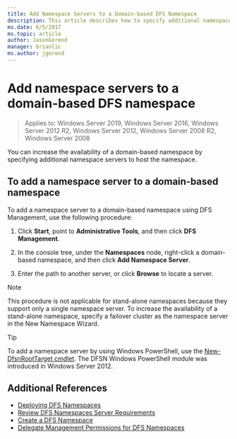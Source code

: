 ```yaml
---
title: Add Namespace Servers to a Domain-based DFS Namespace
description: This article describes how to specify additional namespace servers to host a namespace using DFS management.
ms.date: 6/5/2017
ms.topic: article
author: JasonGerend
manager: brianlic
ms.author: jgerend
---
```

# Add namespace servers to a domain-based DFS namespace

> Applies to: Windows Server 2019, Windows Server 2016, Windows Server 2012 R2, Windows Server 2012, Windows Server 2008 R2, Windows Server 2008

You can increase the availability of a domain-based namespace by specifying additional namespace servers to host the namespace.

## To add a namespace server to a domain-based namespace

To add a namespace server to a domain-based namespace using DFS Management, use the following procedure:

1.  Click **Start**, point to **Administrative Tools**, and then click **DFS Management**.

2.  In the console tree, under the **Namespaces** node, right-click a domain-based namespace, and then click **Add Namespace Server**.

3.  Enter the path to another server, or click **Browse** to locate a server.

> [!NOTE]
> This procedure is not applicable for stand-alone namespaces because they support only a single namespace server. To increase the availability of a stand-alone namespace, specify a failover cluster as the namespace server in the New Namespace Wizard.


> [!TIP]
> To add a namespace server by using Windows PowerShell, use the [New-DfsnRootTarget cmdlet](/powershell/module/dfsn/new-dfsnroottarget). The DFSN Windows PowerShell module was introduced in Windows Server 2012.

## Additional References

-   [Deploying DFS Namespaces](deploying-dfs-namespaces.md)
-   [Review DFS Namespaces Server Requirements](/previous-versions/windows/it-pro/windows-server-2008-R2-and-2008/cc753448(v=ws.11))
-   [Create a DFS Namespace](create-a-dfs-namespace.md)
-   [Delegate Management Permissions for DFS Namespaces](delegate-management-permissions-for-dfs-namespaces.md)
